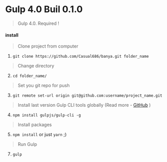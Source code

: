 # Gulp 4.0 Buil 0.1.0

>Gulp 4.0. Required !

#### install

> Clone project from computer
1. ```git clone https://github.com/Casual686/banya.git folder_name```
> Change directory
2. ```cd folder_name/```
> Set you git repo for push
3. ```git remote set-url origin git@github.com:username/project_name.git```
> Install last version Gulp CLI tools globally (Read more - [GitHub](https://github.com/gulpjs/gulp/blob/4.0/docs/getting-started.md) )
4. ```npm install gulpjs/gulp-cli -g```  
> Install packages
5. ```npm install``` or just ```yarn``` ;)
> Run Gulp
7. ```gulp```

